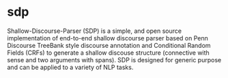 # sdp
Shallow-Discourse-Parser (SDP) is a simple, and open source implementation of end-to-end shallow discourse parser based on Penn Discourse TreeBank style discourse annotation and Conditional Random Fields (CRFs) to generate a shallow discouse structure (connective with sense and two arguments with spans). SDP is designed for generic purpose and can be applied to a variety of NLP tasks.
